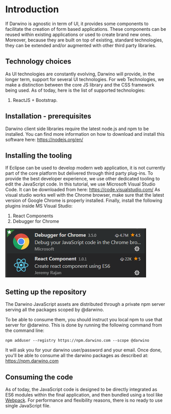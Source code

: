 # Introduction
If Darwino is agnostic in term of UI, it provides some components to facilitate the creation of form based applications. These components can be reused within existing applications or used to create brand new ones. Moreover, because they are built on top of existing, standard technologies, they can be extended and/or augmented with other third party libraries.

## Technology choices
As UI technologies are constantly evolving, Darwino will provide, in the longer term, support for several UI technologies. For web Technologies, we make a distinction between the core JS library and the CSS framework being used.
As of today, here is the list of supported technologies:
1. ReactJS + Bootstrap.

## Installation - prerequisites
Darwino client side libraries require the latest node.js and npm to be installed. You can find more information on how to download and install this software here:
https://nodejs.org/en/

## Installing the tooling
If Eclipse can be used to develop modern web application, it is not currently part of the core platform but delivered through third party plug-ins. To provide the best developer experience, we use other dedicated tooling to edit the JavaScript code. In this tutorial, we use Microsoft Visual Studio Code. It can be downloaded from here: https://code.visualstudio.com/
As visual studio works well with the Chrome browser, make sure that the latest version of Google Chrome is properly installed.
Finally, install the following plugins inside MS Visual Studio:
1. React Components
2. Debugger for Chrome

![](visual-studio-plugins.png)

## Setting up the repository
The Darwino JavaScript assets are distributed through a private npm server serving all the packages scoped by @darwino.

To be able to consume them, you should instruct you local npm to use that server for @darwino. This is done by running the following command from the command line:

    npm adduser --registry https://npm.darwino.com --scope @darwino

It will ask you for your darwino user/password and your email. Once done, you'll be able to consume all the darwino packages as described at: https://npm.darwino.com

## Consuming the code
As of today, the JavaScript code is designed to be directly integrated as ES6 modules within the final application, and then bundled using a tool like [Webpack](https://webpack.js.org/). For performance and flexibility reasons, there is no ready to use single JavaScript file.
